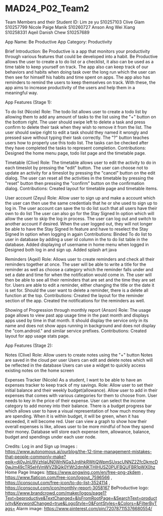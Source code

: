 # MAD24_P02_Team2

Team Members and their Student ID:
Lim ze yu S10257103
Clive Giam S10257799
Nicole Paige Manik S10260727
Anson Ang Wei Xiang S10258331
Aqeil Danish Chew S10257689

App Name: Be Productive
App Category: Productivity

Brief Introduction:
Be Productive is a app that monitors your productivity through various features that could be developed into a habit.
Be Productive allows the user to create a to do list or a checklist, it also can be used as a time table to keep yourself on track.
The app also can keep track of our behaviors and habits when doing task over the long run which the user can then see for himself his habits and time spent on apps.
The app also has reminders to remind the users to keep themselves on track.
With these, the app aims to increase productivity of the users and help them in a meaningful way.

App Features (Stage 1):

To do list (Nicole)
Role:
The todo list allows user to create a todo list by allowing them to add any amount of tasks to the list using the "+" button on the bottom right.
The user should swipe left to delete a task and press confirm to delete their task when they wish to remove it from the list.
The user should swipe right to edit a task should they named it wrongly and pressed save without typing their task correctly.
The "?" button teaches users how to properly use this todo list.
The tasks can be checked after they have completed the tasks to represent completion.
Contributions:
Designed the home menu page, todo list page and the timetable page.

Timetable (Clive)
Role:
The timetable allows user to edit the activity to do in each timeslot by pressing the "edit" button.
The user can choose not to update an activity for a timeslot by pressing the "cancel" button on the edit dialog.
The user can reset all the activities in the timetable by pressing the "reset" button then pressing the "confirm" button on the confirmation dialog.
Contributions:
Created layout for timetable page and timetable items.

User account (Zeyu)
Role:
Allow user to sign up and make a account which the user can then use the same credentials that he or she used to sign up to log in.
The user account can save the to do list such that all users have their own to do list
The user can also go for the Stay Signed In option which will allow the user to skip the log in process.
The user can log out and switch to another account if desired. When the user logged out, they will not longer be able to have the Stay Signed In feature and have to reselect the Stay Signed In option when logging in again
Contributions:
Binded To do list to user in database by adding a user id column in the to do list table in the database.
Added displaying of username in home menu when logged in
Designed both log in and sign up.
Added splash art java

Reminders (Aqeil)
Role:
Allows user to create reminders and check all their reminders together at once. 
The user will be able to write a title for the reminder as well as choose a category which the reminder falls under and set a date and time for when the notification would come in. 
The user will then be able to see all their reminders that are set and the time they are set for.
Users are able to edit a reminder, either changing the title or the date it is set for.
Should the user want to delete a reminder, there is a delete all function at the top.
Contributions:
Created the layout for the reminder section of the app. 
Created the notifications for the reminders as well.

Showing of Progression through monthly report (Anson)
Role:
The usage page allows to view past app usage time in the past month and displays apps used by time in that month.
It should display the service only in its name and does not show apps running in background and does not display the "com.android." and similar service prefixes.
Contributions:
Created layout for app usage stats page.

App Features (Stage 2):

Notes (Clive)
Role:
Allow users to create notes using the "+" button
Notes are saved in the cloud per user
Users can edit and delete notes which will be reflected in the database
Users can use a widget to quickly access existing notes on the home screen

Expenses Tracker (Nicole)
As a student, I want to be able to have an expenses tracker to keep track of my savings.
Role:
Allow user to set their initial balance and their weekly budget(allowance).
Allow user to add in their expenses that comes with various categories for them to choose from.
User needs to key in the price of their expense.
User can select the income category to add money into their balance.
There is a budget progress bar which allows user to have a visual representation of how much money they are spending.
When it is within budget, it will be green, when it has exceeded, it will become red.
User can view a graph to show how their overall expenses is like, allows user to be more mindful of how they spend their money.
Database will store each expense item, allowance, balance, budget and spendings under each user node.




Credits:
Log in and Sign up Images : 
https://www.autonomous.ai/ourblog/the-12-time-management-mistakes-that-people-commonly-make?epik=dj0yJnU9VzhIaUN0WnNGa3JrdjhkRWtiQWpmSUxscUNNZ2ZfcDkmcD0wJm49cTR5eHVmWVZBQjk0YWt2dmNKTHlHUSZ0PUFBQUFBR1pWX0hz
Home Page Images: 
https://www.pngwing.com/en/free-png-zkdem ,
https://www.flaticon.com/free-icon/logout_7596566 ,
https://iconscout.com/free-icon/to-do-list-3524114 ,
https://iconscout.com/icon/monthly-report-3058167
BeProductive logo:
https://www.brandcrowd.com/maker/logos/page1?Text=beproductive&TextChanged=&IsFromRootPage=&SearchText=productivity&KeywordChanged=true&LogoStyle=0&FontStyles=&Colors=&FilterByTags=
Alarm image:
https://www.pinterest.com/pin/720787115376680554/
